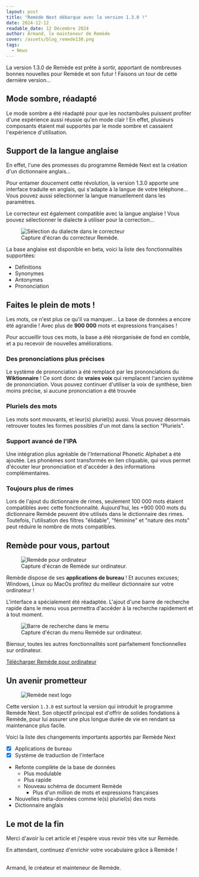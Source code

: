 ```yaml
---
layout: post
title: "Remède Next débarque avec la version 1.3.0 !"
date: 2024-12-12
readable_date: 12 Décembre 2024
author: Armand, le mainteneur de Remède
cover: /assets/blog_remede130.png
tags: 
  - News
---
```


La version 1.3.0 de Remède est prête à sortir, apportant de nombreuses bonnes nouvelles pour Remède et son futur ! Faisons un tour de cette dernière version...

## Mode sombre, réadapté

Le mode sombre a été réadapté pour que les noctambules puissent profiter d'une expérience aussi réussie qu'en mode clair ! En effet, plusieurs composants étaient mal supportés par le mode sombre et cassaient l'expérience d'utilisation.

## Support de la langue anglaise

En effet, l'une des promesses du programme Remède Next est la création d'un dictionnaire anglais... 

Pour entamer doucement cette révolution, la version 1.3.0 apporte une interface traduite en anglais, qui s'adapte à la langue de votre téléphone...
Vous pouvez aussi sélectionner la langue manuellement dans les paramètres.

Le correcteur est également compatible avec la langue anglaise ! Vous pouvez sélectionner le dialecte à utiliser pour la correction...

<figure>
<img src="/assets/blog_corrector_dialect.png" alt="Sélection du dialecte dans le correcteur">
<figcaption>Capture d'écran du correcteur Remède.</figcaption>
</figure>

La base anglaise est disponible en beta, voici la liste des fonctionnalités supportées:
- Définitions
- Synonymes
- Antonymes
- Prononciation

## Faites le plein de mots !

Les mots, ce n'est plus ce qu'il va manquer... La base de données a encore été agrandie ! Avec plus de **900 000** mots et expressions françaises !

Pour accueillir tous ces mots, la base a été réorganisée de fond en comble, et a pu recevoir de nouvelles améliorations.

### Des prononciations plus précises

Le système de prononciation a été remplacé par les prononciations du **Wiktionnaire** ! Ce sont donc de **vraies voix** qui remplacent l'ancien système de prononciation. 
Vous pouvez continuer d'utiliser la voix de synthèse, bien moins précise, si aucune prononciation a été trouvée

[//]: # (TODO add image)

### Pluriels des mots

Les mots sont mouvants, et leur(s) pluriel(s) aussi.
Vous pouvez désormais retrouver toutes les formes possibles d'un mot dans la section "Pluriels".

[//]: # (TODO add image)

### Support avancé de l'IPA

Une intégration plus agréable de l'International Phonetic Alphabet a été ajoutée. 
Les phonèmes sont transformés en lien cliquable, qui vous permet d'écouter leur prononciation et d'accéder à des informations complémentaires.

[//]: # (TODO add image)

### Toujours plus de rimes

Lors de l'ajout du dictionnaire de rimes, seulement 100 000 mots étaient compatibles avec cette fonctionnalité.
Aujourd'hui, les +900 000 mots du dictionnaire Remède peuvent être utilisés dans le dictionnaire des rimes.
Toutefois, l'utilisation des filtres "élidable", "féminine" et "nature des mots" peut réduire le nombre de mots compatibles.

[//]: # (TODO add image)


## Remède pour vous, partout

<figure>
<img src="/assets/blog_desktop.png" alt="Remède pour ordinateur">
<figcaption>Capture d'écran de Remède sur ordinateur.</figcaption>
</figure>

Remède dispose de ses **applications de bureau** ! Et aucunes excuses; Windows, Linux ou MacOs profitez du meilleur dictionnaire sur votre ordinateur !

L'interface a spécialement été réadaptée. L'ajout d'une barre de recherche rapide dans le menu vous permettra d'accéder à la recherche rapidement et à tout moment.

<figure>
<img src="/assets/blog_desktop_menu.png" alt="Barre de recherche dans le menu">
<figcaption>Capture d'écran du menu Remède sur ordinateur.</figcaption>
</figure>

Biensur, toutes les autres fonctionnalités sont parfaitement fonctionnelles sur ordinateur.

[Télécharger Remède pour ordinateur](https://remede.camarm.fr/desktop)

## Un avenir prometteur

<figure>
<img src="/assets/blog_next.png" alt="Remède next logo">
</figure>

Cette version `1.3.0` est surtout la version qui introduit le programme Remède Next. Son objectif principal est d'offrir de solides fondations à Remède, pour lui assurer une plus longue durée de vie en rendant sa maintenance plus facile.

Voici la liste des changements importants apportés par Remède Next
- [x] Applications de bureau
- [x] Système de traduction de l'interface
- Refonte complète de la base de données
  - Plus modulable
  - Plus rapide
  - Nouveau schéma de document Remède
    - Plus d'un million de mots et expressions françaises
- Nouvelles méta-données comme le(s) pluriel(s) des mots
- Dictionnaire anglais

## Le mot de la fin

Merci d'avoir lu cet article et j'espère vous revoir très vite sur Remède.

En attendant, continuez d'enrichir votre vocabulaire grâce à Remède !

<br>
Armand, le créateur et mainteneur de Remède.
